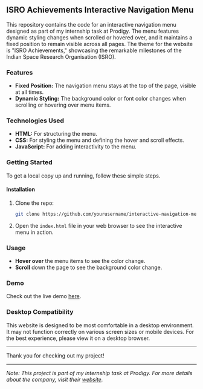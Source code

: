 ## ISRO Achievements Interactive Navigation Menu

This repository contains the code for an interactive navigation menu designed as part of my internship task at Prodigy. The menu features dynamic styling changes when scrolled or hovered over, and it maintains a fixed position to remain visible across all pages. The theme for the website is "ISRO Achievements," showcasing the remarkable milestones of the Indian Space Research Organisation (ISRO).

### Features

- **Fixed Position:** The navigation menu stays at the top of the page, visible at all times.
- **Dynamic Styling:** The background color or font color changes when scrolling or hovering over menu items.

### Technologies Used

- **HTML:** For structuring the menu.
- **CSS:** For styling the menu and defining the hover and scroll effects.
- **JavaScript:** For adding interactivity to the menu.

### Getting Started

To get a local copy up and running, follow these simple steps.

#### Installation

1. Clone the repo:
    ```sh
    git clone https://github.com/yourusername/interactive-navigation-menu.git
    ```
2. Open the `index.html` file in your web browser to see the interactive menu in action.

### Usage

- **Hover over** the menu items to see the color change.
- **Scroll** down the page to see the background color change.

### Demo

Check out the live demo [here](https://sreeprad.github.io/PRODIGY_WD_01/).

### Desktop Compatibility

This website is designed to be most comfortable in a desktop environment. It may not function correctly on various screen sizes or mobile devices. For the best experience, please view it on a desktop browser.


---

Thank you for checking out my project!

---

*Note: This project is part of my internship task at Prodigy. For more details about the company, visit their [website](https://prodigyinfotech.dev/).*

